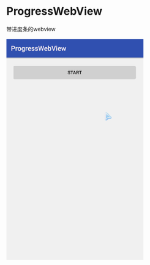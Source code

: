# ProgressWebView
带进度条的webview
</br>
</br>
![image](https://github.com/leeroGG/ProgressWebView/raw/master/result.gif)
